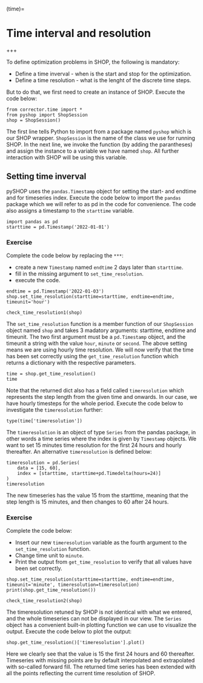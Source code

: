 
(time)=
# Time interval and resolution

+++

To define optimization problems in SHOP, the following is mandatory:
- Define a time inverval - when is the start and stop for the optimization.
- Define a time resolution - what is the lenght of the discrete time steps.

But to do that, we first need to create an instance of SHOP. Execute the code below:

```{code-cell} ipython3
from corrector.time import *
from pyshop import ShopSession
shop = ShopSession()
```

The first line tells Python to import from a package named `pyshop` which is our SHOP wrapper. `ShopSession` is the name of the class we use for running SHOP. In the next line, we invoke the function (by adding the parantheses) and assign the instance to a variable we have named `shop`. All further interaction with SHOP will be using this variable.

## Setting time inverval
pySHOP uses the `pandas.Timestamp` object for setting the start- and endtime and for timeseries index. Execute the code below to import the `pandas` package which we will refer to as pd in the code for convenience. The code also assigns a timestamp to the `starttime` variable.

```{code-cell} ipython3
import pandas as pd
starttime = pd.Timestamp('2022-01-01')
```

### Exercise
Complete the code below by replacing the `***`:
- create a new `Timestamp` named `endtime` 2 days later than `starttime`.
- fill in the missing argument to `set_time_resolution`.
- execute the code.

```{code-cell} ipython3
endtime = pd.Timestamp('2022-01-03')
shop.set_time_resolution(starttime=starttime, endtime=endtime, timeunit='hour')

check_time_resolution1(shop)
```

The `set_time_resolution` function is a member function of our `ShopSession` object named `shop` and takes 3 madatory arguments: starttime, endtime and timeunit. The two first argument must be a `pd.Timestamp` object, and the timeunit a string with the value `hour`, `minute` or `second`. The above setting means we are using hourly time resolution. We will now verify that the time has been set correctly using the `get_time_resolution` function which returns a dictionary with the respective parameters.

```{code-cell} ipython3
time = shop.get_time_resolution()
time
```

Note that the returned dict also has a field called `timeresolution` which represents the step length from the given time and onwards. In our case, we have hourly timesteps for the whole period. Execute the code below to investigate the `timeresolution` further:

```{code-cell} ipython3
type(time['timeresolution'])
```

The `timeresolution` is an object of type `Series` from the pandas package, in other words a time series where the index is given by `Timestamp` objects. We want to set 15 minutes time resolution for the first 24 hours and hourly thereafter. An alternative `timeresolution` is defined below:

```{code-cell} ipython3
timeresolution = pd.Series(
    data = [15, 60],
    index = [starttime, starttime+pd.Timedelta(hours=24)]
)
timeresolution
```

The new timeseries has the value 15 from the starttime, meaning that the step length is 15 minutes, and then changes to 60 after 24 hours.

### Exercise
Complete the code below:
- Insert our new `timeresolution` variable as the fourth argument to the `set_time_resolution` function.
- Change time unit to `minute`.
- Print the output from `get_time_resolution` to verify that all values have been set correctly.

```{code-cell} ipython3
shop.set_time_resolution(starttime=starttime, endtime=endtime, timeunit='minute', timeresolution=timeresolution)
print(shop.get_time_resolution())

check_time_resolution2(shop)
```

The timeresolution retuned by SHOP is not identical with what we entered, and the whole timeseries can not be displayed in our view. The `Series` object has a convenient built-in plotting function we can use to visualize the output. Execute the code below to plot the output:

```{code-cell} ipython3
shop.get_time_resolution()['timeresolution'].plot()
```

Here we clearly see that the value is 15 the first 24 hours and 60 thereafter. Timeseries with missing points are by default interpolated and extrapolated with so-called forward fill. The returned time series has been extended with all the points reflecting the current time resolution of SHOP.
